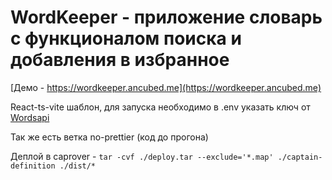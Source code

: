 # WordKeeper - приложение словарь с функционалом поиска и добавления в избранное

[Демо - https://wordkeeper.ancubed.me](https://wordkeeper.ancubed.me)

React-ts-vite шаблон, для запуска необходимо в .env указать ключ от [Wordsapi](https://www.ordsapi.com/)

Так же есть ветка no-prettier (код до прогона)

Деплой в caprover - `tar -cvf ./deploy.tar --exclude='*.map' ./captain-definition ./dist/*`